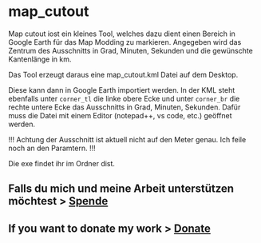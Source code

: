 # map_cutout

Map cutout iost ein kleines Tool, welches dazu dient einen Bereich in Google Earth für das Map Modding zu markieren.
Angegeben wird das Zentrum des Ausschnitts in Grad, Minuten, Sekunden und die gewünschte Kantenlänge in km.

Das Tool erzeugt daraus eine map_cutout.kml Datei auf dem Desktop.

Diese kann dann in Google Earth importiert werden.
In der KML steht ebenfalls unter `corner_tl` die linke obere Ecke und unter `corner_br` die rechte untere Ecke das Ausschnitts in Grad, Minuten, Sekunden. Dafür muss die Datei mit einem Editor (notepad++, vs code, etc.) geöffnet werden.

!!! Achtung der Ausschnitt ist aktuell nicht auf den Meter genau. Ich feile noch an den Paramtern. !!!

Die exe findet ihr im Ordner dist.

## Falls du mich und meine Arbeit unterstützen möchtest > [Spende](https://www.paypal.com/donate/?hosted_button_id=ZR4EGNDAVD4Q4)  
## If you want to donate my work > [Donate](https://www.paypal.com/donate/?hosted_button_id=ZR4EGNDAVD4Q4)
